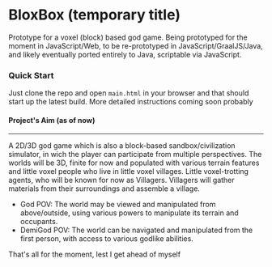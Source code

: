 
# BloxBox (temporary title)
 Prototype for a voxel (block) based god game.
Being prototyped for the moment in JavaScript/Web, to be re-prototyped in JavaScript/GraalJS/Java, and likely eventually ported entirely to Java, scriptable via JavaScript.

### Quick Start
Just clone the repo and open `main.html` in your browser and that should start up the latest build. 
More detailed instructions coming soon probably

#### Project's Aim (as of now)
---

 A 2D/3D god game which is also a block-based sandbox/civilization simulator, in wich the player can participate from multiple perspectives.
The worlds will be 3D, finite for now and populated with various terrain features and little voxel people who live in little voxel villages. Little voxel-trotting agents, who will be known for now as Villagers. Villagers will gather materials from their surroundings and assemble a village. 


 - God POV: The world may be viewed and manipulated from above/outside, using various powers to manipulate its terrain and occupants. 
 - DemiGod POV: The world can be navigated and manipulated from the first person, with access to various godlike abilities.

 That's all for the moment, lest I get ahead of myself